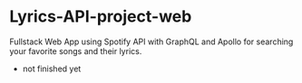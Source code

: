 # Lyrics-API-project-web
Fullstack Web App using Spotify API with GraphQL and Apollo for searching your favorite songs and their lyrics. 

- not finished yet
